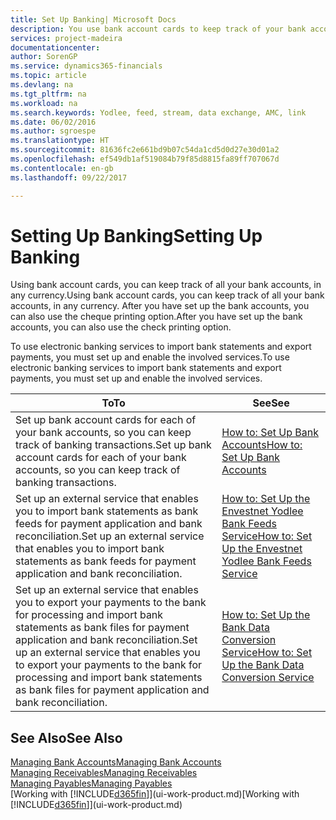 ```yaml
---
title: Set Up Banking| Microsoft Docs
description: You use bank account cards to keep track of your bank accounts and set up bank feeds, such as Yodlee, to exchange data.
services: project-madeira
documentationcenter: 
author: SorenGP
ms.service: dynamics365-financials
ms.topic: article
ms.devlang: na
ms.tgt_pltfrm: na
ms.workload: na
ms.search.keywords: Yodlee, feed, stream, data exchange, AMC, link
ms.date: 06/02/2016
ms.author: sgroespe
ms.translationtype: HT
ms.sourcegitcommit: 81636fc2e661bd9b07c54da1cd5d0d27e30d01a2
ms.openlocfilehash: ef549db1af519084b79f85d8815fa89ff707067d
ms.contentlocale: en-gb
ms.lasthandoff: 09/22/2017

---
```

# <a name="setting-up-banking"></a><span data-ttu-id="80974-103">Setting Up Banking</span><span class="sxs-lookup"><span data-stu-id="80974-103">Setting Up Banking</span></span>
<span data-ttu-id="80974-104">Using bank account cards, you can keep track of all your bank accounts, in any currency.</span><span class="sxs-lookup"><span data-stu-id="80974-104">Using bank account cards, you can keep track of all your bank accounts, in any currency.</span></span> <span data-ttu-id="80974-105">After you have set up the bank accounts, you can also use the cheque printing option.</span><span class="sxs-lookup"><span data-stu-id="80974-105">After you have set up the bank accounts, you can also use the check printing option.</span></span>

<span data-ttu-id="80974-106">To use electronic banking services to import bank statements and  export payments, you must set up and enable the involved services.</span><span class="sxs-lookup"><span data-stu-id="80974-106">To use electronic banking services to import bank statements and  export payments, you must set up and enable the involved services.</span></span>

| <span data-ttu-id="80974-107">To</span><span class="sxs-lookup"><span data-stu-id="80974-107">To</span></span> | <span data-ttu-id="80974-108">See</span><span class="sxs-lookup"><span data-stu-id="80974-108">See</span></span> |
| --- | --- |
| <span data-ttu-id="80974-109">Set up bank account cards for each of your bank accounts, so you can keep track of banking transactions.</span><span class="sxs-lookup"><span data-stu-id="80974-109">Set up bank account cards for each of your bank accounts, so you can keep track of banking transactions.</span></span> |[<span data-ttu-id="80974-110">How to: Set Up Bank Accounts</span><span class="sxs-lookup"><span data-stu-id="80974-110">How to: Set Up Bank Accounts</span></span>](bank-how-setup-bank-accounts.md) |
| <span data-ttu-id="80974-111">Set up an external service that enables you to import bank statements as bank feeds for payment application and bank reconciliation.</span><span class="sxs-lookup"><span data-stu-id="80974-111">Set up an external service that enables you to import bank statements as bank feeds for payment application and bank reconciliation.</span></span> |[<span data-ttu-id="80974-112">How to: Set Up the Envestnet Yodlee Bank Feeds Service</span><span class="sxs-lookup"><span data-stu-id="80974-112">How to: Set Up the Envestnet Yodlee Bank Feeds Service</span></span>](bank-how-setup-bank-statement-service.md) |
| <span data-ttu-id="80974-113">Set up an external service that enables you to export your payments to the bank for processing  and import bank statements as bank files for payment application and bank reconciliation.</span><span class="sxs-lookup"><span data-stu-id="80974-113">Set up an external service that enables you to export your payments to the bank for processing  and import bank statements as bank files for payment application and bank reconciliation.</span></span> |[<span data-ttu-id="80974-114">How to: Set Up the Bank Data Conversion Service</span><span class="sxs-lookup"><span data-stu-id="80974-114">How to: Set Up the Bank Data Conversion Service</span></span>](bank-how-setup-bank-data-conversion-service.md) |

## <a name="see-also"></a><span data-ttu-id="80974-115">See Also</span><span class="sxs-lookup"><span data-stu-id="80974-115">See Also</span></span>
[<span data-ttu-id="80974-116">Managing Bank Accounts</span><span class="sxs-lookup"><span data-stu-id="80974-116">Managing Bank Accounts</span></span>](bank-manage-bank-accounts.md)  
[<span data-ttu-id="80974-117">Managing Receivables</span><span class="sxs-lookup"><span data-stu-id="80974-117">Managing Receivables</span></span>](receivables-manage-receivables.md)  
[<span data-ttu-id="80974-118">Managing Payables</span><span class="sxs-lookup"><span data-stu-id="80974-118">Managing Payables</span></span>](payables-manage-payables.md)  
<span data-ttu-id="80974-119">[Working with [!INCLUDE[d365fin](includes/d365fin_md.md)]](ui-work-product.md)</span><span class="sxs-lookup"><span data-stu-id="80974-119">[Working with [!INCLUDE[d365fin](includes/d365fin_md.md)]](ui-work-product.md)</span></span>

